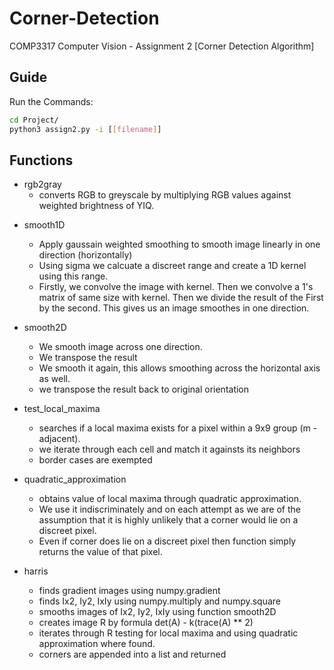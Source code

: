 # Corner-Detection

COMP3317 Computer Vision - Assignment 2 [Corner Detection Algorithm]

## Guide

Run the Commands:

```bash
cd Project/
python3 assign2.py -i [[filename]]
```

## Functions

- rgb2gray
  - converts RGB to greyscale by multiplying RGB values against weighted brightness of YIQ.

* smooth1D

  - Apply gaussain weighted smoothing to smooth image linearly in one direction (horizontally)
  - Using sigma we calcuate a discreet range and create a 1D kernel using this range.
  - Firstly, we convolve the image with kernel. Then we convolve a 1's matrix of same size with kernel. Then we divide the result of the First by the second. This gives us an image smoothes in one direction.

* smooth2D

  - We smooth image across one direction.
  - We transpose the result
  - We smooth it again, this allows smoothing across the horizontal axis as well.
  - we transpose the result back to original orientation

* test_local_maxima

  - searches if a local maxima exists for a pixel within a 9x9 group (m - adjacent).
  - we iterate through each cell and match it againsts its neighbors
  - border cases are exempted

* quadratic_approximation

  - obtains value of local maxima through quadratic approximation.
  - We use it indiscriminately and on each attempt as we are of the assumption that it is highly unlikely that a corner would lie on a discreet pixel.
  - Even if corner does lie on a discreet pixel then function simply returns the value of that pixel.

* harris
  - finds gradient images using numpy.gradient
  - finds Ix2, Iy2, IxIy using numpy.multiply and numpy.square
  - smooths images of Ix2, Iy2, IxIy using function smooth2D
  - creates image R by formula det(A) - k(trace(A) \*\* 2)
  - iterates through R testing for local maxima and using quadratic approximation where found.
  - corners are appended into a list and returned
